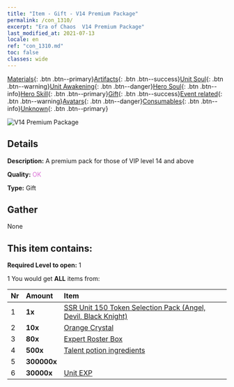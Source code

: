 ```yaml
---
title: "Item - Gift - V14 Premium Package"
permalink: /con_1310/
excerpt: "Era of Chaos  V14 Premium Package"
last_modified_at: 2021-07-13
locale: en
ref: "con_1310.md"
toc: false
classes: wide
---
```

 [Materials](/Items/){: .btn .btn--primary}[Artifacts](/Items/Artifacts/){: .btn .btn--success}[Unit Soul](/Items/UnitSoul/){: .btn .btn--warning}[Unit Awakening](/Items/UnitAwakening/){: .btn .btn--danger}[Hero Soul](/Items/HeroSoul/){: .btn .btn--info}[Hero Skill](/Items/HeroSkill/){: .btn .btn--primary}[Gift](/Items/Gift/){: .btn .btn--success}[Event related](/Items/Events/){: .btn .btn--warning}[Avatars](/Items/Avatars/){: .btn .btn--danger}[Consumables](/Items/Consumables/){: .btn .btn--info}[Unknown](/Items/Unknown/){: .btn .btn--primary}

 ![V14 Premium Package](/images/t/i_905014.png)

## Details
 **Description:** A premium pack for those of VIP level 14 and above

 **Quality:** <span style="color: #DA70D6">OK</span>

 **Type:** Gift

## Gather

  None

## This item contains:

 **Required Level to open:** 1

 1 You would get **ALL** items  from:

  | Nr | Amount |     Item    |
  |:---|:-------|:------------|
  | 1 |  **1x** | [SSR Unit 150 Token Selection Pack (Angel, Devil, Black Knight)](/Items/con_1322/) |  | 
  | 2 |  **10x** | [Orange Crystal](/Items/con_730/) |  | 
  | 3 |  **80x** | [Expert Roster Box](/Items/con_776/) |  | 
  | 4 |  **500x** | [Talent potion ingredients](/Items/con_1120/) |  | 
  | 5 |  **300000x** | <i class="fas fa-coins"/> |  | 
  | 6 |  **30000x** | [Unit EXP](/Items/con_902/) |  | 
